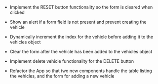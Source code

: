 * Implement the RESET button functionality so the form is cleared when clicked
  
* Show an alert if a form field is not present and prevent creating the vehicle
  
* Dynamically increment the index for the vehicle before adding it to the vehicles object
  
* Clear the form after the vehicle has been added to the vehicles object
  
* Implement delete vehicle functionality for the DELETE button

* Refactor the App so that two new components handle the table listing the vehicles, and the form for adding a new vehicle